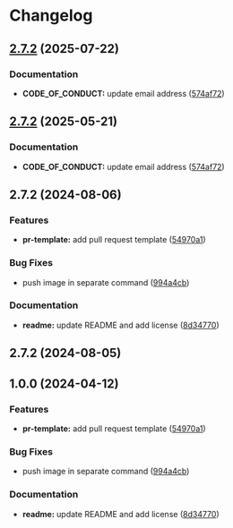 # Changelog

## [2.7.2](https://github.com/SchweizerischeBundesbahnen/netzgrafik-editor-backend/compare/v2.7.2...v2.7.2) (2025-07-22)


### Documentation

* **CODE_OF_CONDUCT:** update email address ([574af72](https://github.com/SchweizerischeBundesbahnen/netzgrafik-editor-backend/commit/574af72ee6324d7e2d907a2302ce538729cb2de3))

## [2.7.2](https://github.com/SchweizerischeBundesbahnen/netzgrafik-editor-backend/compare/v2.7.2...v2.7.2) (2025-05-21)


### Documentation

* **CODE_OF_CONDUCT:** update email address ([574af72](https://github.com/SchweizerischeBundesbahnen/netzgrafik-editor-backend/commit/574af72ee6324d7e2d907a2302ce538729cb2de3))

## 2.7.2 (2024-08-06)


### Features

* **pr-template:** add pull request template ([54970a1](https://github.com/SchweizerischeBundesbahnen/netzgrafik-editor-backend/commit/54970a1d272be6942e951e94f1ca5c1f510ceaf9))


### Bug Fixes

* push image in separate command ([994a4cb](https://github.com/SchweizerischeBundesbahnen/netzgrafik-editor-backend/commit/994a4cb9cabceda9830d2071a0a6e33904165b49))


### Documentation

* **readme:** update README and add license ([8d34770](https://github.com/SchweizerischeBundesbahnen/netzgrafik-editor-backend/commit/8d34770a2d45dc2b4f844905f68364ece767c6af))

## 2.7.2 (2024-08-05)

## 1.0.0 (2024-04-12)


### Features

* **pr-template:** add pull request template ([54970a1](https://github.com/SchweizerischeBundesbahnen/netzgrafik-editor-backend/commit/54970a1d272be6942e951e94f1ca5c1f510ceaf9))


### Bug Fixes

* push image in separate command ([994a4cb](https://github.com/SchweizerischeBundesbahnen/netzgrafik-editor-backend/commit/994a4cb9cabceda9830d2071a0a6e33904165b49))


### Documentation

* **readme:** update README and add license ([8d34770](https://github.com/SchweizerischeBundesbahnen/netzgrafik-editor-backend/commit/8d34770a2d45dc2b4f844905f68364ece767c6af))
